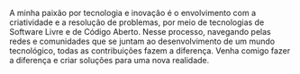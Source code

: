 A minha paixão por tecnologia e inovação é o envolvimento com a criatividade e a resolução de problemas, por meio de tecnologias de Software Livre e de Código Aberto. Nesse processo, navegando pelas redes e comunidades que se juntam ao desenvolvimento de um mundo tecnológico, todas as contribuições fazem a diferença. Venha comigo fazer a diferença e criar soluções para uma nova realidade.
